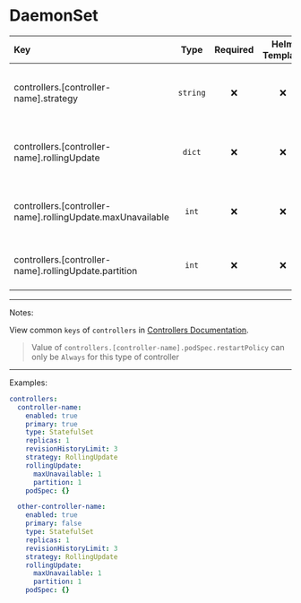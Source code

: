 # DaemonSet

| Key                                                        |   Type    | Required | Helm Template |                        Default                        | Description                                                                 |
| :--------------------------------------------------------- | :-------: | :------: | :-----------: | :---------------------------------------------------: | :-------------------------------------------------------------------------- |
| controllers.[controller-name].strategy                     | `string`  |    ❌    |      ❌       |                    `RollingUpdate`                    | Define the strategy of the controller (OnDelete, RollingUpdate)             |
| controllers.[controller-name].rollingUpdate                |  `dict`   |    ❌    |      ❌       |                         `{}`                          | Holds the rollingUpdate options, Only when strategy is RollingUpdate        |
| controllers.[controller-name].rollingUpdate.maxUnavailable |   `int`   |    ❌    |      ❌       |                                                       | Define the maxUnavailable, Only when strategy is RollingUpdate              |
| controllers.[controller-name].rollingUpdate.partition      |   `int`   |    ❌    |      ❌       |                                                       | Define the partition, Only when strategy is RollingUpdate                   |

---

Notes:

View common `keys` of `controllers` in [Controllers Documentation](controllers.md).

> Value of `controllers.[controller-name].podSpec.restartPolicy` can only be `Always` for this type of controller

---

Examples:

```yaml
controllers:
  controller-name:
    enabled: true
    primary: true
    type: StatefulSet
    replicas: 1
    revisionHistoryLimit: 3
    strategy: RollingUpdate
    rollingUpdate:
      maxUnavailable: 1
      partition: 1
    podSpec: {}

  other-controller-name:
    enabled: true
    primary: false
    type: StatefulSet
    replicas: 1
    revisionHistoryLimit: 3
    strategy: RollingUpdate
    rollingUpdate:
      maxUnavailable: 1
      partition: 1
    podSpec: {}
```
